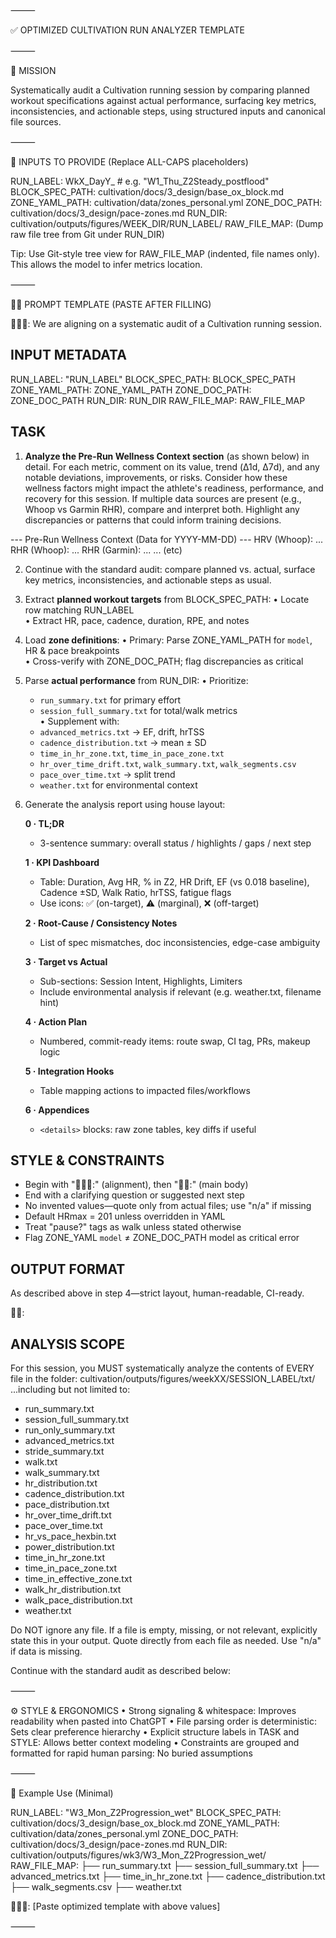 ⸻

✅ OPTIMIZED CULTIVATION RUN ANALYZER TEMPLATE

⸻

🧠 MISSION

Systematically audit a Cultivation running session by comparing planned workout specifications against actual performance, surfacing key metrics, inconsistencies, and actionable steps, using structured inputs and canonical file sources.

⸻

📇 INPUTS TO PROVIDE (Replace ALL-CAPS placeholders)

RUN_LABEL:           WkX_DayY_<descriptor>       # e.g. "W1_Thu_Z2Steady_postflood"
BLOCK_SPEC_PATH:     cultivation/docs/3_design/base_ox_block.md
ZONE_YAML_PATH:      cultivation/data/zones_personal.yml
ZONE_DOC_PATH:       cultivation/docs/3_design/pace-zones.md
RUN_DIR:             cultivation/outputs/figures/WEEK_DIR/RUN_LABEL/
RAW_FILE_MAP:        (Dump raw file tree from Git under RUN_DIR)

Tip: Use Git-style tree view for RAW_FILE_MAP (indented, file names only). This allows the model to infer metrics location.

⸻

🧞‍♂️ PROMPT TEMPLATE (PASTE AFTER FILLING)

🧙🏾‍♂️: We are aligning on a systematic audit of a Cultivation running session.

INPUT METADATA
--------------
RUN_LABEL: "RUN_LABEL"
BLOCK_SPEC_PATH: BLOCK_SPEC_PATH
ZONE_YAML_PATH:  ZONE_YAML_PATH
ZONE_DOC_PATH:   ZONE_DOC_PATH
RUN_DIR:         RUN_DIR
RAW_FILE_MAP:
RAW_FILE_MAP

TASK
----
1. **Analyze the Pre-Run Wellness Context section** (as shown below) in detail. For each metric, comment on its value, trend (Δ1d, Δ7d), and any notable deviations, improvements, or risks. Consider how these wellness factors might impact the athlete's readiness, performance, and recovery for this session. If multiple data sources are present (e.g., Whoop vs Garmin RHR), compare and interpret both. Highlight any discrepancies or patterns that could inform training decisions.

--- Pre-Run Wellness Context (Data for YYYY-MM-DD) ---
   HRV (Whoop): ...
   RHR (Whoop): ...
   RHR (Garmin): ...
   ... (etc)

2. Continue with the standard audit: compare planned vs. actual, surface key metrics, inconsistencies, and actionable steps as usual.

3. Extract **planned workout targets** from BLOCK_SPEC_PATH:
   • Locate row matching RUN_LABEL  
   • Extract HR, pace, cadence, duration, RPE, and notes  

4. Load **zone definitions**:
   • Primary: Parse ZONE_YAML_PATH for `model`, HR & pace breakpoints  
   • Cross-verify with ZONE_DOC_PATH; flag discrepancies as critical  

5. Parse **actual performance** from RUN_DIR:
   • Prioritize:  
     - `run_summary.txt` for primary effort  
     - `session_full_summary.txt` for total/walk metrics  
   • Supplement with:  
     - `advanced_metrics.txt` → EF, drift, hrTSS  
     - `cadence_distribution.txt` → mean ± SD  
     - `time_in_hr_zone.txt`, `time_in_pace_zone.txt`  
     - `hr_over_time_drift.txt`, `walk_summary.txt`, `walk_segments.csv`  
     - `pace_over_time.txt` → split trend  
     - `weather.txt` for environmental context  

6. Generate the analysis report using house layout:

   **0 · TL;DR**  
   - 3-sentence summary: overall status / highlights / gaps / next step  

   **1 · KPI Dashboard**  
   - Table: Duration, Avg HR, % in Z2, HR Drift, EF (vs 0.018 baseline), Cadence ±SD, Walk Ratio, hrTSS, fatigue flags  
   - Use icons: ✅ (on-target), ⚠️ (marginal), ❌ (off-target)  

   **2 · Root-Cause / Consistency Notes**  
   - List of spec mismatches, doc inconsistencies, edge-case ambiguity  

   **3 · Target vs Actual**  
   - Sub-sections: Session Intent, Highlights, Limiters  
   - Include environmental analysis if relevant (e.g. weather.txt, filename hint)  

   **4 · Action Plan**  
   - Numbered, commit-ready items: route swap, CI tag, PRs, makeup logic  

   **5 · Integration Hooks**  
   - Table mapping actions to impacted files/workflows  

   **6 · Appendices**  
   - `<details>` blocks: raw zone tables, key diffs if useful  

STYLE & CONSTRAINTS
-------------------
* Begin with "🧙🏾‍♂️:" (alignment), then "🏃‍♂️:" (main body)  
* End with a clarifying question or suggested next step  
* No invented values—quote only from actual files; use "n/a" if missing  
* Default HRmax = 201 unless overridden in YAML  
* Treat "pause?" tags as walk unless stated otherwise  
* Flag ZONE_YAML `model` ≠ ZONE_DOC_PATH model as critical error  

OUTPUT FORMAT
-------------
As described above in step 4—strict layout, human-readable, CI-ready.

🏃‍♂️:

ANALYSIS SCOPE
--------------
For this session, you MUST systematically analyze the contents of EVERY file in the folder:
  cultivation/outputs/figures/weekXX/SESSION_LABEL/txt/
...including but not limited to:
  - run_summary.txt
  - session_full_summary.txt
  - run_only_summary.txt
  - advanced_metrics.txt
  - stride_summary.txt
  - walk.txt
  - walk_summary.txt
  - hr_distribution.txt
  - cadence_distribution.txt
  - pace_distribution.txt
  - hr_over_time_drift.txt
  - pace_over_time.txt
  - hr_vs_pace_hexbin.txt
  - power_distribution.txt
  - time_in_hr_zone.txt
  - time_in_pace_zone.txt
  - time_in_effective_zone.txt
  - walk_hr_distribution.txt
  - walk_pace_distribution.txt
  - weather.txt

Do NOT ignore any file. If a file is empty, missing, or not relevant, explicitly state this in your output. Quote directly from each file as needed. Use "n/a" if data is missing.

Continue with the standard audit as described below:

⸻

⚙️ STYLE & ERGONOMICS
	•	Strong signaling & whitespace: Improves readability when pasted into ChatGPT
	•	File parsing order is deterministic: Sets clear preference hierarchy
	•	Explicit structure labels in TASK and STYLE: Allows better context modeling
	•	Constraints are grouped and formatted for rapid human parsing: No buried assumptions

⸻

🧩 Example Use (Minimal)

RUN_LABEL: "W3_Mon_Z2Progression_wet"
BLOCK_SPEC_PATH: cultivation/docs/3_design/base_ox_block.md
ZONE_YAML_PATH:  cultivation/data/zones_personal.yml
ZONE_DOC_PATH:   cultivation/docs/3_design/pace-zones.md
RUN_DIR:         cultivation/outputs/figures/wk3/W3_Mon_Z2Progression_wet/
RAW_FILE_MAP:
├── run_summary.txt
├── session_full_summary.txt
├── advanced_metrics.txt
├── time_in_hr_zone.txt
├── cadence_distribution.txt
├── walk_segments.csv
├── weather.txt

🧙🏾‍♂️: [Paste optimized template with above values]

⸻
